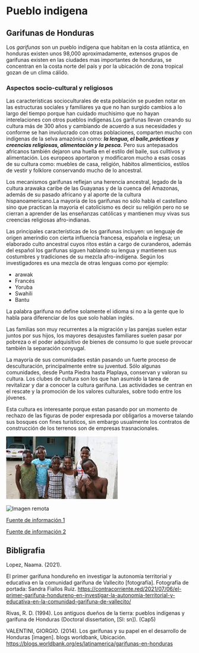 
# **Pueblo indigena**

## **Garifunas de Honduras**


Los *garifunas* son un pueblo indígena que habitan en la costa atlántica, en honduras existen unos 98,000 aproximadamente, extensos grupos de garifunas existen en las ciudades mas importantes de honduras, se concentran en la costa norte del país y por la ubicación de zona tropical gozan de un clima cálido.


### Aspectos socio-cultural y religiosos


Las características socioculturales de esta población se pueden notar en las estructuras sociales y familiares ya que no han surgido cambios a lo largo del tiempo porque han cuidado muchisimo que no hayan interelaciones con otros pueblos indígenas.Los garifunas llevan creando su cultura más de 300 años y cambiando de acuerdo a sus necesidades y conforme se han involucrado con otras poblaciones, comparten mucho con indígenas de la selva amazónica como: ***la lengua, el baile,prácticas y creencias religiosas, alimentación y la pesca.*** Pero sus antepasados africanos también dejaron una huella en el estilo del baile, sus culltivos y alimentación. Los europeos aportaron y modificaron mucho a esas cosas de su cultura como: muebles de casa, religión, hábitos alimenticios, estilos de vestir y folklore conservando mucho de lo ancestral.

Los mecanismos garífunas reflejan una herencia ancestral,
legado de la cultura arawaka caribe de las Guayanas y de la cuenca del Amazonas,
además de su pasado africano y al aporte de la cultura hispanoamericano.La mayoría de los garifunas no sólo habla el castellano sino que practican la mayoria el catolicismo es decir su religión pero no se cierran a aprender de las enseñanzas católicas y mantienen muy vivas sus creencias religiosas afro-indianas.

Las principales características de los garifunas incluyen: un lenguaje de
origen amerindio con cierta influencia francesa, española e inglesa; un elaborado
culto ancestral cuyos ritos están a cargo de curanderos, además del español los garifunas siguen hablando su lengua y mantienen sus costumbres y tradiciones de su mezcla afro-indígena. Según los investigadores es una mezcla de otras lenguas como por ejemplo:


- arawak
- Francés
- Yoruba
- Swahili
- Bantu


La palabra garifuna no define solamente el idioma si no a la gente que lo habla para diferenciar de los que solo hablan inglés.

Las familias son muy recurrentes a la migración y las parejas suelen estar juntos por sus hijos, los mayores desajustes familiares suelen pasar por pobreza o el poder adquisitivo de bienes de consumo lo que suele provocar también la separación conyugal.

La mayoría de sus comunidades están pasando un fuerte proceso de desculturación, principalmente entre su juventud. Sólo algunas comunidades, desde Punta Piedra hasta Plaplaya, conservan y valoran su cultura. Los clubes de cultura son los que han asumido la tarea de revitalizar y dar a conocer la cultura garífuna. Las actividades se centran en el rescate y la promoción de los valores culturales, sobre todo entre los jóvenes. 


Esta cultura es interesante porque estan pasando por un momento de rechazo de las figuras de poder expresada por obligarlos a moverse talando sus bosques con fines turisticos, sin embargo usualmente los contratos de construcción de los terrenos son de empresas trasnacionales.


![Imagen local](garifunas2.jpeg)


![Imagen remota](https://encrypted-tbn0.gstatic.com/images?q=tbn:ANd9GcQ8CRHS9JgDKp7kndEVmeaGqJMJLMsmMshQvw&usqp=CAU)


[Fuente de información 1](https://repository.ubn.ru.nl/bitstream/handle/2066/145805/mmubn000001_182717151.pdf)

[Fuente de información 2](https://www.ohchr.org/sites/default/files/Documents/Issues/Racism/RES_43_1/NGOsAndOthers/cristosal.pdf)

## Bibligrafia

Lopez, Naama. (2021).  
 
 
El primer garífuna hondureño en investigar la autonomía territorial y educativa en la comunidad garífuna de Vallecito [fotografía]. Fotografía de portada: Sandra Fiallos Ruiz. https://contracorriente.red/2021/07/06/el-primer-garifuna-hondureno-en-investigar-la-autonomia-territorial-y-educativa-en-la-comunidad-garifuna-de-vallecito/

Rivas, R. D. (1994). Los antiguos dueños de la tierra: pueblos indígenas y garífuna de Honduras (Doctoral dissertation, [Sl: sn]). (Cap5)

VALENTINI, GIORGIO. (2014). Los garífunas y su papel en el desarrollo de Honduras [imagen]. blogs worldbank, Ubicación. https://blogs.worldbank.org/es/latinamerica/garifunas-en-honduras
